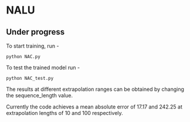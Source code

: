 # NALU

## Under progress

To start training, run -
```
python NAC.py
```

To test the trained model run - 
```
python NAC_test.py
```
The results at different extrapolation ranges can be obtained by changing the sequence_length value.

Currently the code achieves a mean absolute error of 17.17 and 242.25 at extrapolation lengths of 10 and 100 respectively.
